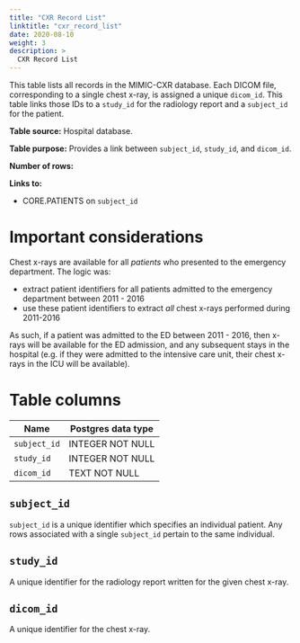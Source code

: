 ```yaml
---
title: "CXR Record List"
linktitle: "cxr_record_list"
date: 2020-08-10
weight: 3
description: >
  CXR Record List
---
```


This table lists all records in the MIMIC-CXR database.
Each DICOM file, corresponding to a single chest x-ray, is assigned a unique `dicom_id`.
This table links those IDs to a `study_id` for the radiology report and a `subject_id` for the patient.

**Table source:** Hospital database.

**Table purpose:** Provides a link between `subject_id`, `study_id`, and `dicom_id`.

**Number of rows:** 

**Links to:**

* CORE.PATIENTS on `subject_id`

# Important considerations

Chest x-rays are available for all *patients* who presented to the emergency department. The logic was:

* extract patient identifiers for all patients admitted to the emergency department between 2011 - 2016
* use these patient identifiers to extract *all* chest x-rays performed during 2011-2016

As such, if a patient was admitted to the ED between 2011 - 2016, then x-rays will be available for the ED admission, and any subsequent stays in the hospital (e.g. if they were admitted to the intensive care unit, their chest x-rays in the ICU will be available).

# Table columns

Name | Postgres data type
---- | ----
`subject_id`   | INTEGER NOT NULL
`study_id`     | INTEGER NOT NULL
`dicom_id`     | TEXT NOT NULL

## `subject_id`

`subject_id` is a unique identifier which specifies an individual patient. Any rows associated with a single `subject_id` pertain to the same individual.

## `study_id`

A unique identifier for the radiology report written for the given chest x-ray.

## `dicom_id`

A unique identifier for the chest x-ray.